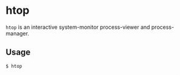 # htop

`htop` is an interactive system-monitor process-viewer and process-manager.


## Usage
```
$ htop
```
